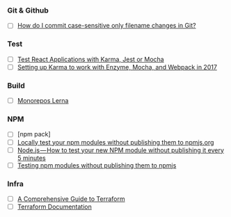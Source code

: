### Git & Github
  - [ ] [How do I commit case-sensitive only filename changes in Git?](https://stackoverflow.com/questions/17683458/how-do-i-commit-case-sensitive-only-filename-changes-in-git)

### Test
 - [ ] [Test React Applications with Karma, Jest or Mocha](http://instea.sk/2016/08/testing-react-applications-with-karma-jest-or-mocha/)
 - [ ] [Setting up Karma to work with Enzyme, Mocha, and Webpack in 2017](https://medium.com/@Jukejc/setting-up-karma-to-work-with-enzyme-mocha-and-webpack-in-2017-1ab0c2e9ef00)

### Build
 - [ ] [Monorepos Lerna](https://codeburst.io/monorepos-by-example-part-1-3a883b49047e)

### NPM
 - [ ] [npm pack]
  - [ ] [Locally test your npm modules without publishing them to npmjs.org](http://podefr.tumblr.com/post/30488475488/locally-test-your-npm-modules-without-publishing)
  - [ ] [Node.js — How to test your new NPM module without publishing it every 5 minutes](https://medium.com/@the1mills/how-to-test-your-npm-module-without-publishing-it-every-5-minutes-1c4cb4b369be)
  - [ ] [Testing npm modules without publishing them to npmjs](https://www.linkedin.com/pulse/testing-npm-modules-without-publishing-them-npmjs-jaivardhan-singh/)

### Infra
- [ ] [A Comprehensive Guide to Terraform](https://blog.gruntwork.io/a-comprehensive-guide-to-terraform-b3d32832baca)
- [ ] [Terraform Documentation](https://www.terraform.io/docs/index.html)

